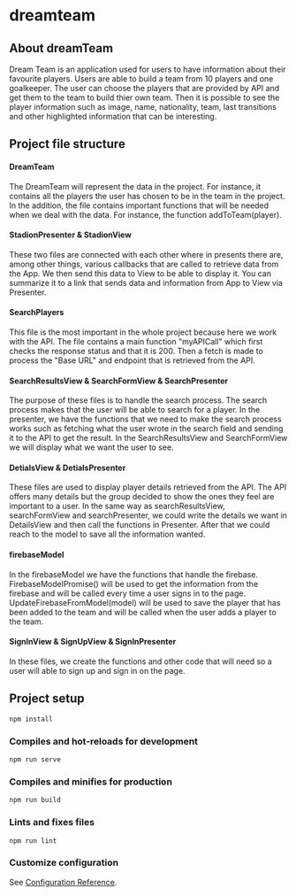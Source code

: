 # dreamteam
## About dreamTeam

Dream Team is an application used for users to have information about their favourite players. Users are able to build a team from 10 players and one goalkeeper. The user can choose the players that are provided by API and get them to the team to build thier own team. Then it is possible to see the player information such as image, name, nationality, team, last transitions and other highlighted information that can be interesting. 


## Project file structure

####  DreamTeam 
The DreamTeam will represent the data in the project. For instance, it contains all the players the user has chosen to be in the team in the project.  In the addition, the file contains important functions that will be needed when we deal with the data. For instance, the function addToTeam(player).

#### StadionPresenter & StadionView

These two files are connected with each other where in presents there are, among other things, various callbacks that are called to retrieve data from the App. We then send this data to View to be able to display it. You can summarize it to a link that sends data and information from App to View via Presenter.


#### SearchPlayers
This file is the most important in the whole project because here we work with the API. The file contains a main function "myAPICall" which first checks the response status and that it is 200. Then a fetch is made to process the "Base URL" and endpoint that is retrieved from the API.

#### SearchResultsView & SearchFormView & SearchPresenter
The purpose of these files is to handle the search process. The search process makes that the user will be able to search for a player. In the presenter, we have the functions that we need to make the search process works such as fetching what the user wrote in the search field and sending it to the API to get the result. In the SearchResultsView and SearchFormView we will display what we want the user to see. 

#### DetialsView & DetialsPresenter
These files are used to display player details retrieved from the API. The API offers many details but the group decided to show the ones they feel are important to a user. In the same way as searchResultsView, searchFormView and searchPresenter, we could write the details we want in DetailsView and then call the functions in Presenter. After that we could reach to the model to save all the information wanted.

#### firebaseModel
In the firebaseModel we have the functions that handle the firebase. FirebaseModelPromise() will be used to get the information from the firebase and will be called every time a user signs in to the page. UpdateFirebaseFromModel(model) will be used to save the player that has been added to the team and will be called when the user adds a player to the team.

#### SignInView & SignUpView & SignInPresenter
In these files, we create the functions and other code that will need so a user will able to sign up and sign in on the page.  

## Project setup
```
npm install
```

### Compiles and hot-reloads for development
```
npm run serve
```

### Compiles and minifies for production
```
npm run build
```

### Lints and fixes files
```
npm run lint
```

### Customize configuration
See [Configuration Reference](https://cli.vuejs.org/config/).
